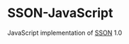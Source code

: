 # SSON-JavaScript
JavaScript implementation of [SSON](https://github.com/RealDoigt/simple-stupid-object-notation) 1.0
